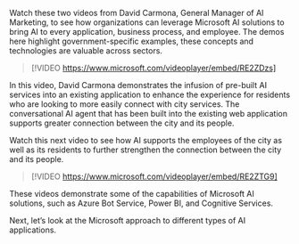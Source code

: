 Watch these two videos from David Carmona, General Manager of AI Marketing, to see how organizations can leverage Microsoft AI solutions to bring AI to every application, business process, and employee. The demos here highlight government-specific examples, these concepts and technologies are valuable across sectors.

> [!VIDEO https://www.microsoft.com/videoplayer/embed/RE2ZDzs]

In this video, David Carmona demonstrates the infusion of pre-built AI services into an existing application to enhance the experience for residents who are looking to more easily connect with city services. The conversational AI agent that has been built into the existing web application supports greater connection between the city and its people.

Watch this next video to see how AI supports the employees of the city as well as its residents to further strengthen the connection between the city and its people.

> [!VIDEO https://www.microsoft.com/videoplayer/embed/RE2ZTG9]

These videos demonstrate some of the capabilities of Microsoft AI solutions, such as Azure Bot Service, Power BI, and Cognitive Services.

Next, let’s look at the Microsoft approach to different types of AI applications.